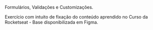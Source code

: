 
Formulários, Validações e Customizações.

Exercício com intuito de fixação do conteúdo aprendido no Curso da Rocketseat - Base disponibilizada em Figma.
